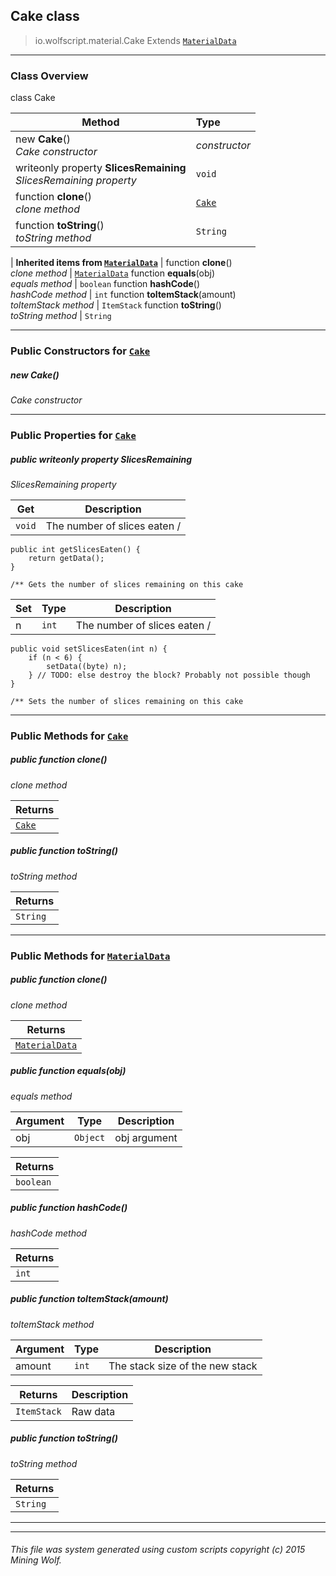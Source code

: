 ## Cake __class__

>io.wolfscript.material.Cake
>Extends [`MaterialData`](MaterialData.md)

---

### Class Overview

class Cake

Method | Type   
--- | :--- 
new __Cake__() <br> _Cake constructor_ | _constructor_
 writeonly property __SlicesRemaining__ <br> _SlicesRemaining property_ | `void`
 function __clone__() <br> _clone method_ | [`Cake`](Cake.md)
 function __toString__() <br> _toString method_ | `String`
 |
__Inherited items from [`MaterialData`](MaterialData.md)__ |
 function __clone__() <br> _clone method_ | [`MaterialData`](MaterialData.md)
 function __equals__(obj) <br> _equals method_ | `boolean`
 function __hashCode__() <br> _hashCode method_ | `int`
 function __toItemStack__(amount) <br> _toItemStack method_ | `ItemStack`
 function __toString__() <br> _toString method_ | `String`





---

### Public Constructors for [`Cake`](Cake.md)

##### <a id='cake'></a>new __Cake__() 

_Cake constructor_


---

### Public Properties for [`Cake`](Cake.md)

##### <a id='slicesremaining'></a>public  writeonly property __SlicesRemaining__

_SlicesRemaining property_

Get | Description
--- | --- 
`void` | The number of slices eaten /
    public int getSlicesEaten() {
        return getData();
    }

    /** Gets the number of slices remaining on this cake

Set | Type | Description  
--- | --- | --- 
n | `int` | The number of slices eaten /
    public void setSlicesEaten(int n) {
        if (n < 6) {
            setData((byte) n);
        } // TODO: else destroy the block? Probably not possible though
    }

    /** Sets the number of slices remaining on this cake


---

### Public Methods for [`Cake`](Cake.md)

##### <a id='clone'></a>public  function __clone__()

_clone method_

Returns | 
--- | 
[`Cake`](Cake.md) |


##### <a id='tostring'></a>public  function __toString__()

_toString method_

Returns | 
--- | 
`String` |


---

### Public Methods for [`MaterialData`](MaterialData.md)

##### <a id='clone'></a>public  function __clone__()

_clone method_

Returns | 
--- | 
[`MaterialData`](MaterialData.md) |


##### <a id='equals'></a>public  function __equals__(obj)

_equals method_

Argument | Type | Description  
--- | --- | --- 
obj | `Object` | obj argument

Returns | 
--- | 
`boolean` |


##### <a id='hashcode'></a>public  function __hashCode__()

_hashCode method_

Returns | 
--- | 
`int` |


##### <a id='toitemstack'></a>public  function __toItemStack__(amount)

_toItemStack method_

Argument | Type | Description  
--- | --- | --- 
amount | `int` | The stack size of the new stack

Returns | Description
--- | --- 
`ItemStack` | Raw data


##### <a id='tostring'></a>public  function __toString__()

_toString method_

Returns | 
--- | 
`String` |


---


---


###### This file was system generated using custom scripts copyright (c) 2015 Mining Wolf.
	

